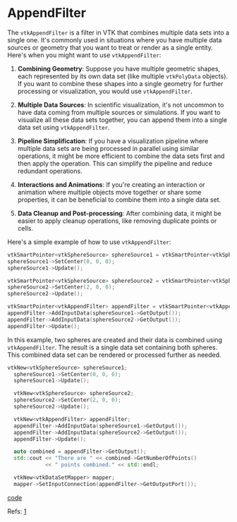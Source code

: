 # AppendFilter

The `vtkAppendFilter` is a filter in VTK that combines multiple data sets into a single one. It's commonly used in situations where you have multiple data sources or geometry that you want to treat or render as a single entity. Here's when you might want to use `vtkAppendFilter`:

1. **Combining Geometry**: Suppose you have multiple geometric shapes, each represented by its own data set (like multiple `vtkPolyData` objects). If you want to combine these shapes into a single geometry for further processing or visualization, you would use `vtkAppendFilter`.

2. **Multiple Data Sources**: In scientific visualization, it's not uncommon to have data coming from multiple sources or simulations. If you want to visualize all these data sets together, you can append them into a single data set using `vtkAppendFilter`.

3. **Pipeline Simplification**: If you have a visualization pipeline where multiple data sets are being processed in parallel using similar operations, it might be more efficient to combine the data sets first and then apply the operation. This can simplify the pipeline and reduce redundant operations.

4. **Interactions and Animations**: If you're creating an interaction or animation where multiple objects move together or share some properties, it can be beneficial to combine them into a single data set.

5. **Data Cleanup and Post-processing**: After combining data, it might be easier to apply cleanup operations, like removing duplicate points or cells.

Here's a simple example of how to use `vtkAppendFilter`:

```cpp
vtkSmartPointer<vtkSphereSource> sphereSource1 = vtkSmartPointer<vtkSphereSource>::New();
sphereSource1->SetCenter(0, 0, 0);
sphereSource1->Update();

vtkSmartPointer<vtkSphereSource> sphereSource2 = vtkSmartPointer<vtkSphereSource>::New();
sphereSource2->SetCenter(2, 0, 0);
sphereSource2->Update();

vtkSmartPointer<vtkAppendFilter> appendFilter = vtkSmartPointer<vtkAppendFilter>::New();
appendFilter->AddInputData(sphereSource1->GetOutput());
appendFilter->AddInputData(sphereSource2->GetOutput());
appendFilter->Update();
```

In this example, two spheres are created and their data is combined using `vtkAppendFilter`. The result is a single data set containing both spheres. This combined data set can be rendered or processed further as needed.


```cpp
vtkNew<vtkSphereSource> sphereSource1;
  sphereSource1->SetCenter(0, 0, 0);
  sphereSource1->Update();

  vtkNew<vtkSphereSource> sphereSource2;
  sphereSource2->SetCenter(2, 0, 0);
  sphereSource2->Update();

  vtkNew<vtkAppendFilter> appendFilter;
  appendFilter->AddInputData(sphereSource1->GetOutput());
  appendFilter->AddInputData(sphereSource2->GetOutput());
  appendFilter->Update();

  auto combined = appendFilter->GetOutput();
  std::cout << "There are " << combined->GetNumberOfPoints()
            << " points combined." << std::endl;

  vtkNew<vtkDataSetMapper> mapper;
  mapper->SetInputConnection(appendFilter->GetOutputPort());
```

[code](../src/AppendFilter.cpp)

Refs: [1](https://examples.vtk.org/site/Cxx/Filtering/AppendFilter/)

